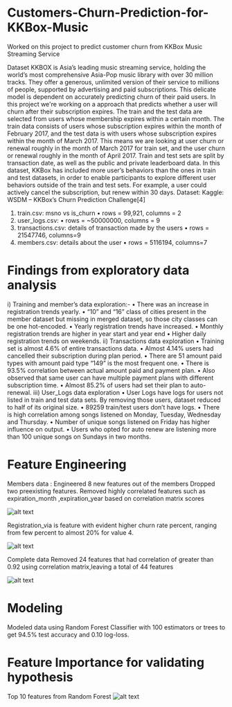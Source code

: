 # Customers-Churn-Prediction-for-KKBox-Music
Worked on this project to predict customer churn from KKBox Music Streaming Service

Dataset
KKBOX is Asia’s leading music streaming service, holding the world’s most comprehensive Asia-Pop music library with over 30 million tracks. They offer a generous, unlimited version of their service to millions of people, supported by advertising and paid subscriptions. This delicate model is dependent on accurately predicting churn of their paid users. In this project we're working on a approach that predicts whether a user will churn after their subscription expires.
The train and the test data are selected from users whose membership expires within a certain month. The train data consists of users whose subscription expires within the month of February 2017, and the test data is with users whose subscription expires within the month of March 2017. This means we are looking at user churn or renewal roughly in the month of March 2017 for train set, and the user churn or renewal roughly in the month of April 2017. Train and test sets are split by transaction date, as well as the public and private leaderboard data.
In this dataset, KKBox has included more user’s behaviors than the ones in train and test datasets, in order to enable participants to explore different user behaviors outside of the train and test sets. For example, a user could actively cancel the subscription, but renew within 30 days.
Dataset: Kaggle: WSDM – KKBox’s Churn Prediction Challenge[4]
1. train.csv: msno vs is_churn
• rows = 99,921, columns = 2
2. user_logs.csv:
• rows = ~50000000, columns = 9
3. transactions.csv: details of transaction made by the users
• rows = 21547746, columns=9
4. members.csv: details about the user
• rows = 5116194, columns=7

# Findings from exploratory data analysis

i) Training and member’s data exploration:-
• There was an increase in registration trends yearly.
• “10” and “16” class of cities present in the member dataset but missing in merged dataset, so those city classes can be one hot-encoded.
• Yearly registration trends have increased.
• Monthly registration trends are higher in year start and year end
• Higher daily registration trends on weekends.
ii) Transactions data exploration
• Training set is almost 4.6% of entire transactions data.
• Almost 4.14% users had cancelled their subscription during plan period.
• There are 51 amount paid types with amount paid type “149” is the most frequent one.
• There is 93.5% correlation between actual amount paid and payment plan.
• Also observed that same user can have multiple payment plans with different subscription time.
• Almost 85.2% of users had set their plan to auto-renewal.
iii) User_Logs data exploration
• User Logs have logs for users not listed in train and test data sets. By removing those users, dataset reduced to half of its original size.
• 89259 train/test users don’t have logs.
• There is high correlation among songs listened on Monday, Tuesday, Wednesday and Thursday.
• Number of unique songs listened on Friday has higher influence on output.
• Users who opted for auto renew are listening more than 100 unique songs on Sundays in two months.

# Feature Engineering

Members data :
Engineered 8 new features out of the members 
Dropped  two preexisting  features.
Removed highly correlated features such as expiration_month ,expiration_year  based on correlation matrix scores

![alt text](https://github.com/techsachinkr/Customers-Churn-Prediction-for-KKBox-Music/blob/master/Outputs/Memberfeatures_Correlation_matrix.png)

Registration_via is feature with  evident higher churn rate percent, ranging from few percent to almost 20% for value 4.

![alt text](https://github.com/techsachinkr/Customers-Churn-Prediction-for-KKBox-Music/blob/master/Outputs/registered_via_churn%20relation.png)

Complete data
Removed 24 features that had correlation of greater than 0.92 using correlation matrix,leaving a total of 44 features

![alt text](https://github.com/techsachinkr/Customers-Churn-Prediction-for-KKBox-Music/blob/master/Outputs/AllFeatures_Correlation_matrix.png)

# Modeling
Modeled data using Random Forest Classifier with 100 estimators or trees to get 94.5% test accuracy and 0.10 log-loss.

# Feature Importance for validating hypothesis

Top 10 features from Random Forest
![alt text](https://github.com/techsachinkr/Customers-Churn-Prediction-for-KKBox-Music/blob/master/Outputs/features_importance.png)
